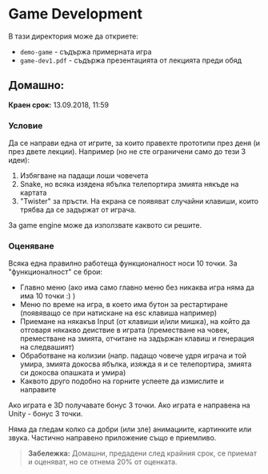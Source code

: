 # Game Development

В тази директория може да откриете:
- `demo-game` - съдържа примерната игра
- `game-dev1.pdf` - съдържа презентацията от лекцията преди обяд

## Домашно:

**Краен срок:** 13.09.2018, 11:59

### Условие

Да се направи една от игрите, за които правехте прототипи през деня (и през двете лекции). 
Например (но не сте ограничени само до тези 3 идеи): 
1. Избягване на падащи лоши човечета
2. Snake, но всяка изядена ябълка телепортира змията някъде на картата
3. "Twister" за пръсти. На екрана се появяват случайни клавиши, които трябва да се задържат от играча.


За game engine може да използвате каквото си решите.

### Оценяване

Всяка една правилно работеща функционалност носи 10 точки.
За "функционалност" се брои: 
  - Главно меню (ако има само главно меню без никаква игра няма да има 10 точки :) )
  - Меню по време на игра, в което има бутон за рестартиране (появяващо се при натискане на esc клавиша например)
  - Приемане на някакъв Input (от клавиши и/или мишка), на който да отговаря някакво деиствие в играта (преместване на човек, преместване на змията, отчитане на задържан клавиш и генерация на следвашият)
  - Обработване на колизии (напр. падащо човече удря играча и той умира, змията докосва ябълка, изяжда я и се телепортира, змията си докосва опашката и умира)
  - Каквото друго подобно на горните успеете да измислите и направите

 
Ако играта е 3D получавате бонус 3 точки.
Ако играта е направена на Unity - бонус 3 точки.


Няма да гледам колко са добри (или зле) анимациите, картинките или звука. 
Частично направено приложение също е приемливо.


> **Забележка:** Домашни, предадени след крайния срок, се приемат и оценяват, но се отнема 20% от оценката.
